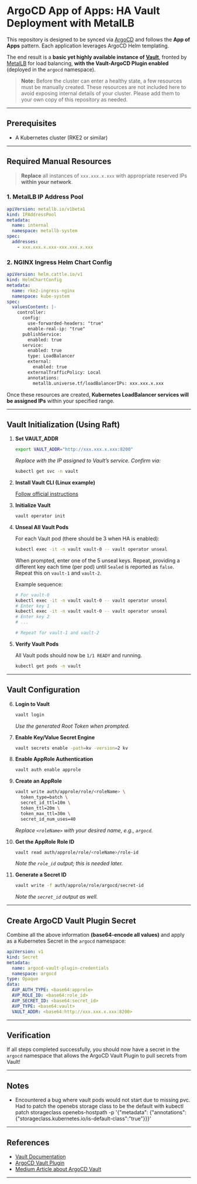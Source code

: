 # ArgoCD App of Apps: HA Vault Deployment with MetalLB

This repository is designed to be synced via [ArgoCD](https://argo-cd.readthedocs.io/en/stable/) and follows the **App of Apps** pattern. Each application leverages ArgoCD Helm templating.

The end result is a **basic yet highly available instance of [Vault](https://www.vaultproject.io/)**, fronted by [MetalLB](https://metallb.universe.tf/) for load balancing, **with the Vault-ArgoCD Plugin enabled** (deployed in the `argocd` namespace).

> **Note:** Before the cluster can enter a healthy state, a few resources must be manually created. These resources are not included here to avoid exposing internal details of your cluster. Please add them to your own copy of this repository as needed.

---

## Prerequisites

- A Kubernetes cluster (RKE2 or similar)

---

## Required Manual Resources

> **Replace** all instances of `xxx.xxx.x.xxx` with appropriate reserved IPs **within your network**.

### 1. MetalLB IP Address Pool

```yaml
apiVersion: metallb.io/v1beta1
kind: IPAddressPool
metadata:
  name: internal
  namespace: metallb-system
spec:
  addresses:
    - xxx.xxx.x.xxx-xxx.xxx.x.xxx
```

### 2. NGINX Ingress Helm Chart Config

```yaml
apiVersion: helm.cattle.io/v1
kind: HelmChartConfig
metadata:
  name: rke2-ingress-nginx
  namespace: kube-system
spec:
  valuesContent: |-
    controller:
      config:
        use-forwarded-headers: "true"
        enable-real-ip: "true"
      publishService:
        enabled: true
      service:
        enabled: true
        type: LoadBalancer
        external:
          enabled: true
        externalTrafficPolicy: Local
        annotations:
          metallb.universe.tf/loadBalancerIPs: xxx.xxx.x.xxx
```

Once these resources are created, **Kubernetes LoadBalancer services will be assigned IPs** within your specified range.

---

## Vault Initialization (Using Raft)

1. **Set VAULT_ADDR**

   ```sh
   export VAULT_ADDR="http://xxx.xxx.x.xxx:8200"
   ```

   _Replace with the IP assigned to Vault’s service. Confirm via:_
   ```sh
   kubectl get svc -n vault
   ```

2. **Install Vault CLI (Linux example)**

   [Follow official instructions](https://developer.hashicorp.com/vault/install)

3. **Initialize Vault**

   ```sh
   vault operator init
   ```

4. **Unseal All Vault Pods**

   For each Vault pod (there should be 3 when HA is enabled):

   ```sh
   kubectl exec -it -n vault vault-0 -- vault operator unseal
   ```

   When prompted, enter one of the 5 unseal keys. Repeat, providing a different key each time (per pod) until `Sealed` is reported as `false`.  
   Repeat this on `vault-1` and `vault-2`.

   Example sequence:

   ```sh
   # For vault-0
   kubectl exec -it -n vault vault-0 -- vault operator unseal
   # Enter key 1
   kubectl exec -it -n vault vault-0 -- vault operator unseal
   # Enter key 2
   # ...

   # Repeat for vault-1 and vault-2
   ```

5. **Verify Vault Pods**

   All Vault pods should now be `1/1 READY` and running.

   ```sh
   kubectl get pods -n vault
   ```

---

## Vault Configuration

6. **Login to Vault**

   ```sh
   vault login
   ```
   _Use the generated Root Token when prompted._

7. **Enable Key/Value Secret Engine**

   ```sh
   vault secrets enable -path=kv -version=2 kv
   ```

8. **Enable AppRole Authentication**

   ```sh
   vault auth enable approle
   ```

9. **Create an AppRole**

   ```sh
   vault write auth/approle/role/<roleName> \
     token_type=batch \
     secret_id_ttl=10m \
     token_ttl=20m \
     token_max_ttl=30m \
     secret_id_num_uses=40
   ```

   _Replace `<roleName>` with your desired name, e.g., `argocd`._

10. **Get the AppRole Role ID**

    ```sh
    vault read auth/approle/role/<roleName>/role-id
    ```

    _Note the `role_id` output; this is needed later._

11. **Generate a Secret ID**

    ```sh
    vault write -f auth/approle/role/argocd/secret-id
    ```

    _Note the `secret_id` output as well._

---

## Create ArgoCD Vault Plugin Secret

Combine all the above information **(base64-encode all values)** and apply as a Kubernetes Secret in the `argocd` namespace:

```yaml
apiVersion: v1
kind: Secret
metadata:
  name: argocd-vault-plugin-credentials
  namespace: argocd
type: Opaque
data:
  AVP_AUTH_TYPE: <base64:approle>
  AVP_ROLE_ID: <base64:role_id>
  AVP_SECRET_ID: <base64:secret_id>
  AVP_TYPE: <base64:vault>
  VAULT_ADDR: <base64:http://xxx.xxx.x.xxx:8200>
```

---

## Verification

If all steps completed successfully, you should now have a secret in the `argocd` namespace that allows the ArgoCD Vault Plugin to pull secrets from Vault!

---

## Notes

- Encountered a bug where vault pods would not start due to missing pvc. Had to patch the openebs storage class to be the default with
kubectl patch storageclass openebs-hostpath -p '{"metadata": {"annotations":{"storageclass.kubernetes.io/is-default-class":"true"}}}'

---

## References

- [Vault Documentation](https://www.vaultproject.io/docs/)
- [ArgoCD Vault Plugin](https://argocd-vault-plugin.readthedocs.io/)
- [Medium Article about ArgoCD Vault](https://itnext.io/argocd-secret-management-with-argocd-vault-plugin-539f104aff05)

---
